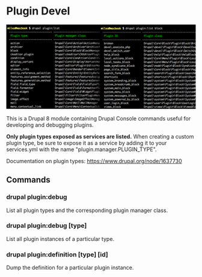 # Plugin Devel

![Screenshot of terminal commands](https://raw.githubusercontent.com/milesw/plugin_devel/media/screenshot.png)

This is a Drupal 8 module containing Drupal Console commands useful for developing and debugging plugins.

**Only plugin types exposed as services are listed.** When creating a custom plugin type, be sure to expose it as a service by adding it to your services.yml with the name "plugin.manager.PLUGIN_TYPE".

Documentation on plugin types: https://www.drupal.org/node/1637730

## Commands

### drupal plugin:debug
List all plugin types and the corresponding plugin manager class.

### drupal plugin:debug [type]
List all plugin instances of a particular type.

### drupal plugin:definition [type] [id]
Dump the definition for a particular plugin instance.
